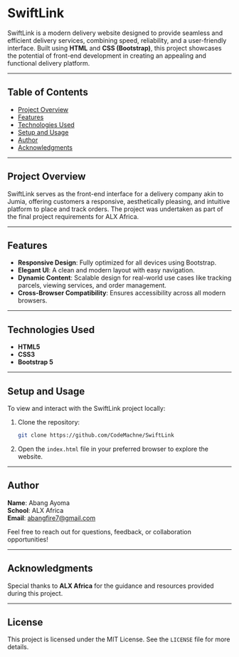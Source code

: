 # SwiftLink  

SwiftLink is a modern delivery website designed to provide seamless and efficient delivery services, combining speed, reliability, and a user-friendly interface. Built using **HTML** and **CSS (Bootstrap)**, this project showcases the potential of front-end development in creating an appealing and functional delivery platform.

---

## Table of Contents  
- [Project Overview](#project-overview)  
- [Features](#features)  
- [Technologies Used](#technologies-used)  
- [Setup and Usage](#setup-and-usage)  
- [Author](#author)  
- [Acknowledgments](#acknowledgments)  

---

## Project Overview  

SwiftLink serves as the front-end interface for a delivery company akin to Jumia, offering customers a responsive, aesthetically pleasing, and intuitive platform to place and track orders. The project was undertaken as part of the final project requirements for ALX Africa.  

---

## Features  
- **Responsive Design**: Fully optimized for all devices using Bootstrap.  
- **Elegant UI**: A clean and modern layout with easy navigation.  
- **Dynamic Content**: Scalable design for real-world use cases like tracking parcels, viewing services, and order management.  
- **Cross-Browser Compatibility**: Ensures accessibility across all modern browsers.  

---

## Technologies Used  
- **HTML5**  
- **CSS3**  
- **Bootstrap 5**  

---

## Setup and Usage  

To view and interact with the SwiftLink project locally:  

1. Clone the repository:  
   ```bash  
   git clone https://github.com/CodeMachne/SwiftLink
   ```  

2. Open the `index.html` file in your preferred browser to explore the website.  

---

## Author  

**Name**: Abang Ayoma  
**School**: ALX Africa  
**Email**: abangfire7@gmail.com  

Feel free to reach out for questions, feedback, or collaboration opportunities!  

---

## Acknowledgments  
Special thanks to **ALX Africa** for the guidance and resources provided during this project.  

---

## License  
This project is licensed under the MIT License. See the `LICENSE` file for more details.  
